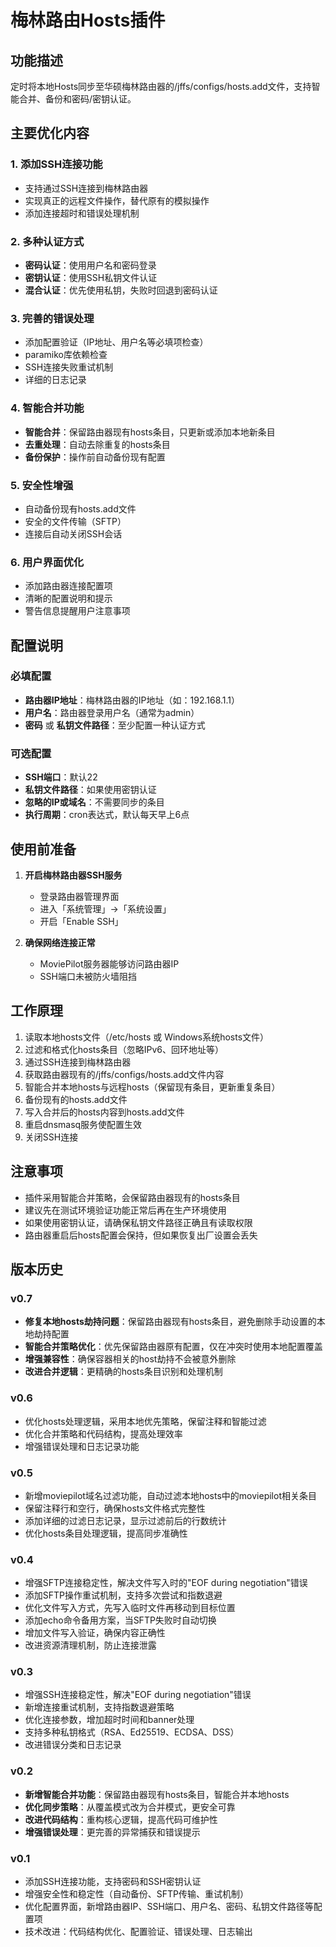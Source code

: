 # 梅林路由Hosts插件

## 功能描述

定时将本地Hosts同步至华硕梅林路由器的/jffs/configs/hosts.add文件，支持智能合并、备份和密码/密钥认证。

## 主要优化内容

### 1. 添加SSH连接功能
- 支持通过SSH连接到梅林路由器
- 实现真正的远程文件操作，替代原有的模拟操作
- 添加连接超时和错误处理机制

### 2. 多种认证方式
- **密码认证**：使用用户名和密码登录
- **密钥认证**：使用SSH私钥文件认证
- **混合认证**：优先使用私钥，失败时回退到密码认证

### 3. 完善的错误处理
- 添加配置验证（IP地址、用户名等必填项检查）
- paramiko库依赖检查
- SSH连接失败重试机制
- 详细的日志记录

### 4. 智能合并功能
- **智能合并**：保留路由器现有hosts条目，只更新或添加本地新条目
- **去重处理**：自动去除重复的hosts条目
- **备份保护**：操作前自动备份现有配置

### 5. 安全性增强
- 自动备份现有hosts.add文件
- 安全的文件传输（SFTP）
- 连接后自动关闭SSH会话

### 6. 用户界面优化
- 添加路由器连接配置项
- 清晰的配置说明和提示
- 警告信息提醒用户注意事项

## 配置说明

### 必填配置
- **路由器IP地址**：梅林路由器的IP地址（如：192.168.1.1）
- **用户名**：路由器登录用户名（通常为admin）
- **密码** 或 **私钥文件路径**：至少配置一种认证方式

### 可选配置
- **SSH端口**：默认22
- **私钥文件路径**：如果使用密钥认证
- **忽略的IP或域名**：不需要同步的条目
- **执行周期**：cron表达式，默认每天早上6点

## 使用前准备

1. **开启梅林路由器SSH服务**
   - 登录路由器管理界面
   - 进入「系统管理」->「系统设置」
   - 开启「Enable SSH」

2. **确保网络连接正常**
   - MoviePilot服务器能够访问路由器IP
   - SSH端口未被防火墙阻挡

## 工作原理

1. 读取本地hosts文件（/etc/hosts 或 Windows系统hosts文件）
2. 过滤和格式化hosts条目（忽略IPv6、回环地址等）
3. 通过SSH连接到梅林路由器
4. 获取路由器现有的/jffs/configs/hosts.add文件内容
5. 智能合并本地hosts与远程hosts（保留现有条目，更新重复条目）
6. 备份现有的hosts.add文件
7. 写入合并后的hosts内容到hosts.add文件
8. 重启dnsmasq服务使配置生效
9. 关闭SSH连接

## 注意事项

- 插件采用智能合并策略，会保留路由器现有的hosts条目
- 建议先在测试环境验证功能正常后再在生产环境使用
- 如果使用密钥认证，请确保私钥文件路径正确且有读取权限
- 路由器重启后hosts配置会保持，但如果恢复出厂设置会丢失

## 版本历史

### v0.7
- **修复本地hosts劫持问题**：保留路由器现有hosts条目，避免删除手动设置的本地劫持配置
- **智能合并策略优化**：优先保留路由器原有配置，仅在冲突时使用本地配置覆盖
- **增强兼容性**：确保容器相关的host劫持不会被意外删除
- **改进合并逻辑**：更精确的hosts条目识别和处理机制

### v0.6
- 优化hosts处理逻辑，采用本地优先策略，保留注释和智能过滤
- 优化合并策略和代码结构，提高处理效率
- 增强错误处理和日志记录功能

### v0.5
- 新增moviepilot域名过滤功能，自动过滤本地hosts中的moviepilot相关条目
- 保留注释行和空行，确保hosts文件格式完整性
- 添加详细的过滤日志记录，显示过滤前后的行数统计
- 优化hosts条目处理逻辑，提高同步准确性

### v0.4
- 增强SFTP连接稳定性，解决文件写入时的"EOF during negotiation"错误
- 添加SFTP操作重试机制，支持多次尝试和指数退避
- 优化文件写入方式，先写入临时文件再移动到目标位置
- 添加echo命令备用方案，当SFTP失败时自动切换
- 增加文件写入验证，确保内容正确性
- 改进资源清理机制，防止连接泄露

### v0.3
- 增强SSH连接稳定性，解决"EOF during negotiation"错误
- 新增连接重试机制，支持指数退避策略
- 优化连接参数，增加超时时间和banner处理
- 支持多种私钥格式（RSA、Ed25519、ECDSA、DSS）
- 改进错误分类和日志记录

### v0.2
- **新增智能合并功能**：保留路由器现有hosts条目，智能合并本地hosts
- **优化同步策略**：从覆盖模式改为合并模式，更安全可靠
- **改进代码结构**：重构核心逻辑，提高代码可维护性
- **增强错误处理**：更完善的异常捕获和错误提示

### v0.1
- 添加SSH连接功能，支持密码和SSH密钥认证
- 增强安全性和稳定性（自动备份、SFTP传输、重试机制）
- 优化配置界面，新增路由器IP、SSH端口、用户名、密码、私钥文件路径等配置项
- 技术改进：代码结构优化、配置验证、错误处理、日志输出